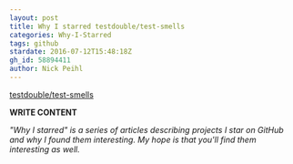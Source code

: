 ```yaml
---
layout: post
title: Why I starred testdouble/test-smells
categories: Why-I-Starred
tags: github
stardate: 2016-07-12T15:48:18Z
gh_id: 58894411
author: Nick Peihl
---
```


[testdouble/test-smells](https://github.com/testdouble/test-smells)

**WRITE CONTENT**

*"Why I starred" is a series of articles describing projects I star on GitHub and why I found them interesting. My hope is that you'll find them interesting as well.*

